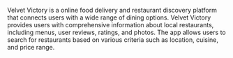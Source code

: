 Velvet Victory is a online food delivery and restaurant discovery platform that connects users with a wide range of dining options. 
Velvet Victory provides users with comprehensive information about local restaurants, including menus, user reviews, ratings, and photos.
The app allows users to search for restaurants based on various criteria such as location, cuisine, and price range.

